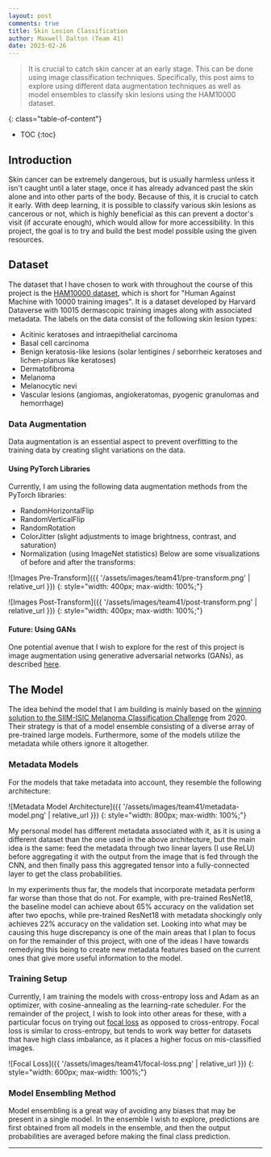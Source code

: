 ```yaml
---
layout: post
comments: true
title: Skin Lesion Classification
author: Maxwell Dalton (Team 41)
date: 2023-02-26
---
```



> It is crucial to catch skin cancer at an early stage. This can be done using image classification techniques. Specifically, this post aims to explore using different data augmentation techniques as well as model ensembles to classify skin lesions using the HAM10000 dataset.


<!--more-->
{: class="table-of-content"}
* TOC
{:toc}

## Introduction
Skin cancer can be extremely dangerous, but is usually harmless unless it isn't caught until a later stage, once it has already advanced past the skin alone and into other parts of the body. Because of this, it is crucial to catch it early. With deep learning, it is possible to classify various skin lesions as cancerous or not, which is highly beneficial as this can prevent a doctor's visit (if accurate enough), which would allow for more accessibility. In this project, the goal is to try and build the best model possible using the given resources.

## Dataset
The dataset that I have chosen to work with throughout the course of this project is the [HAM10000 dataset](https://dataverse.harvard.edu/dataset.xhtml?persistentId=doi:10.7910/DVN/DBW86T), which is short for "Human Against Machine with 10000 training images". It is a dataset developed by Harvard Dataverse with 10015 dermascopic training images along with associated metadata. The labels on the data consist of the following skin lesion types:
- Acitinic keratoses and intraepithelial carcinoma
- Basal cell carcinoma
- Benign keratosis-like lesions (solar lentigines / seborrheic keratoses and lichen-planus like keratoses)
- Dermatofibroma
- Melanoma
- Melanocytic nevi
- Vascular lesions (angiomas, angiokeratomas, pyogenic granulomas and hemorrhage)

### Data Augmentation
Data augmentation is an essential aspect to prevent overfitting to the training data by creating slight variations on the data.

#### Using PyTorch Libraries
Currently, I am using the following data augmentation methods from the PyTorch libraries:
- RandomHorizontalFlip
- RandomVerticalFlip
- RandomRotation
- ColorJitter (slight adjustments to image brightness, contrast, and saturation)
- Normalization (using ImageNet statistics)
Below are some visualizations of before and after the transforms:

![Images Pre-Transform]({{ '/assets/images/team41/pre-transform.png' | relative_url }})
{: style="width: 400px; max-width: 100%;"}

![Images Post-Transform]({{ '/assets/images/team41/post-transform.png' | relative_url }})
{: style="width: 400px; max-width: 100%;"}

#### Future: Using GANs
One potential avenue that I wish to explore for the rest of this project is image augmentation using generative adversarial networks (GANs), as described [here](https://arxiv.org/pdf/2004.06824.pdf). 


## The Model

The idea behind the model that I am building is mainly based on the [winning solution to the SIIM-ISIC Melanoma Classification Challenge](https://arxiv.org/pdf/2010.05351v1.pdf) from 2020. Their strategy is that of a model ensemble consisting of a diverse array of pre-trained large models. Furthermore, some of the models utilize the metadata while others ignore it altogether.

### Metadata Models
For the models that take metadata into account, they resemble the following architecture:

![Metadata Model Architecture]({{ '/assets/images/team41/metadata-model.png' | relative_url }})
{: style="width: 800px; max-width: 100%;"}

My personal model has different metadata associated with it, as it is using a different dataset than the one used in the above architecture, but the main idea is the same: feed the metadata through two linear layers (I use ReLU) before aggregating it with the output from the image that is fed through the CNN, and then finally pass this aggregated tensor into a fully-connected layer to get the class probabilities.

In my experiments thus far, the models that incorporate metadata perform far worse than those that do not. For example, with pre-trained ResNet18, the baseline model can achieve about 65% accuracy on the validation set after two epochs, while pre-trained ResNet18 with metadata shockingly only achieves 22% accuracy on the validation set. Looking into what may be causing this huge discrepancy is one of the main areas that I plan to focus on for the remainder of this project, with one of the ideas I have towards remedying this being to create new metadata features based on the current ones that give more useful information to the model.

### Training Setup
Currently, I am training the models with cross-entropy loss and Adam as an optimizer, with cosine-annealing as the learning-rate scheduler. For the remainder of the project, I wish to look into other areas for these, with a particular focus on trying out [focal loss](https://arxiv.org/pdf/1708.02002.pdf) as opposed to cross-entropy. Focal loss is similar to cross-entropy, but tends to work way better for datasets that have high class imbalance, as it places a higher focus on mis-classified images. 

![Focal Loss]({{ '/assets/images/team41/focal-loss.png' | relative_url }})
{: style="width: 600px; max-width: 100%;"}


### Model Ensembling Method
Model ensembling is a great way of avoiding any biases that may be present in a single model. In the ensemble I wish to explore, predictions are first obtained from all models in the ensemble, and then the output probabilities are averaged before making the final class prediction.


---
